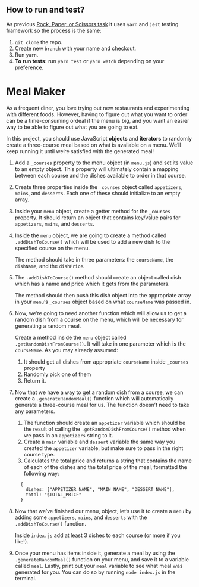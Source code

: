 ## How to run and test?

As previous [Rock, Paper, or Scissors task](https://github.com/IT-forward/js-fn-rock-paper-scissors) it uses `yarn` and `jest` testing framework so the process is the same:

1. `git clone` the repo.
2. Create new `branch` with your name and checkout.
3. Run `yarn`.
4. **To run tests:** run `yarn test` or `yarn watch` depending on your preference.

# Meal Maker

As a frequent diner, you love trying out new restaurants and experimenting with different foods. However, having to figure out what you want to order can be a time-consuming ordeal if the menu is big, and you want an easier way to be able to figure out what you are going to eat.

In this project, you should use JavaScript **objects** and **iterators** to randomly create a three-course meal based on what is available on a menu. We’ll keep running it until we’re satisfied with the generated meal!

1. Add a `_courses` property to the menu object (in `menu.js`) and set its value to an empty object. This property will ultimately contain a mapping between each course and the dishes available to order in that course.

2. Create three properties inside the `_courses` object called `appetizers`, `mains`, and `desserts`. Each one of these should initialize to an empty array.

3. Inside your `menu` object, create a getter method for the `_courses` property. It should return an object that contains key/value pairs for `appetizers`, `mains`, and `desserts`.

4. Inside the `menu` object, we are going to create a method called `.addDishToCourse()` which will be used to add a new dish to the specified course on the menu.

   The method should take in three parameters: the `courseName`, the `dishName`, and the `dishPrice`.

5. The `.addDishToCourse()` method should create an object called dish which has a name and price which it gets from the parameters.

   The method should then push this dish object into the appropriate array in your `menu`‘s `_courses` object based on what `courseName` was passed in.

6. Now, we’re going to need another function which will allow us to get a random dish from a course on the menu, which will be necessary for generating a random meal.

   Create a method inside the `menu` object called `.getRandomDishFromCourse()`. It will take in one parameter which is the `courseName`. As you may already assumed:
   1. It should get all dishes from appropriate `courseName` inside `_courses` property
   2. Randomly pick one of them
   3. Return it.

7. Now that we have a way to get a random dish from a course, we can create a `.generateRandomMeal()` function which will automatically generate a three-course meal for us. The function doesn’t need to take any parameters.
   1. The function should create an `appetizer` variable which should be the result of calling the `.getRandomDishFromCourse()` method when we pass in an `appetizers` string to it.
   2. Create a `main` variable and `dessert` variable the same way you created the `appetizer` variable, but make sure to pass in the right course type.
   3. Calculates the total price and returns a string that contains the name of each of the dishes and the total price of the meal, formatted the following way:

   ```
     {
       dishes: ["APPETIZER_NAME", "MAIN_NAME", "DESSERT_NAME"],
       total: "$TOTAL_PRICE"
     }
   ```

8. Now that we’ve finished our menu, object, let’s use it to create a `menu` by adding some `appetizers`, `mains`, and `desserts` with the `.addDishToCourse()` function.

   Inside `index.js` add at least 3 dishes to each course (or more if you like!).

9. Once your menu has items inside it, generate a meal by using the `.generateRandomMeal()` function on your menu, and save it to a variable called `meal`. Lastly, print out your `meal` variable to see what meal was generated for you. You can do so by running `node index.js` in the terminal.
